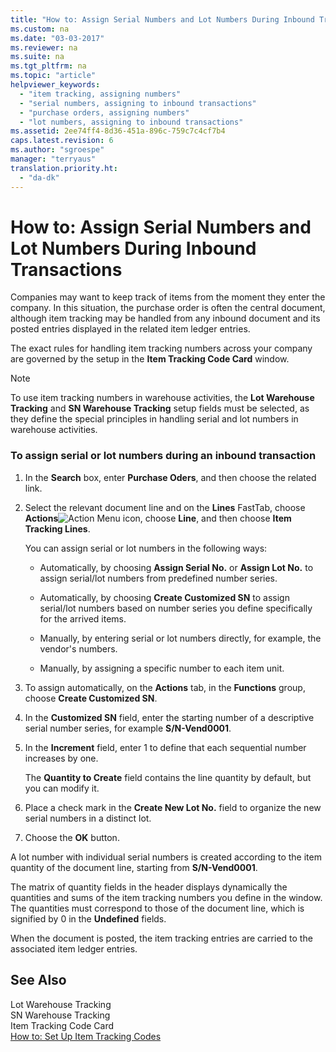 ```yaml
---
title: "How to: Assign Serial Numbers and Lot Numbers During Inbound Transactions"
ms.custom: na
ms.date: "03-03-2017"
ms.reviewer: na
ms.suite: na
ms.tgt_pltfrm: na
ms.topic: "article"
helpviewer_keywords: 
  - "item tracking, assigning numbers"
  - "serial numbers, assigning to inbound transactions"
  - "purchase orders, assigning numbers"
  - "lot numbers, assigning to inbound transactions"
ms.assetid: 2ee74ff4-8d36-451a-896c-759c7c4cf7b4
caps.latest.revision: 6
ms.author: "sgroespe"
manager: "terryaus"
translation.priority.ht: 
  - "da-dk"
---
```

# How to: Assign Serial Numbers and Lot Numbers During Inbound Transactions
Companies may want to keep track of items from the moment they enter the company. In this situation, the purchase order is often the central document, although item tracking may be handled from any inbound document and its posted entries displayed in the related item ledger entries.  
  
 The exact rules for handling item tracking numbers across your company are governed by the setup in the **Item Tracking Code Card** window.  
  
> [!NOTE]  
>  To use item tracking numbers in warehouse activities, the **Lot Warehouse Tracking** and **SN Warehouse Tracking** setup fields must be selected, as they define the special principles in handling serial and lot numbers in warehouse activities.  
  
### To assign serial or lot numbers during an inbound transaction  
  
1.  In the **Search** box, enter **Purchase Oders**, and then choose the related link.  
  
2.  Select the relevant document line and on the **Lines** FastTab, choose **Actions**![Action Menu icon](../DesignAndEngineering/media/actionmenuicon.png "actionMenuIcon"), choose **Line**, and then choose **Item Tracking Lines**.  
  
     You can assign serial or lot numbers in the following ways:  
  
    -   Automatically, by choosing **Assign Serial No.** or **Assign Lot No.** to assign serial\/lot numbers from predefined number series.  
  
    -   Automatically, by choosing **Create Customized SN** to assign serial\/lot numbers based on number series you define specifically for the arrived items.  
  
    -   Manually, by entering serial or lot numbers directly, for example, the vendor's numbers.  
  
    -   Manually, by assigning a specific number to each item unit.  
  
3.  To assign automatically, on the **Actions** tab, in the **Functions** group, choose **Create Customized SN**.  
  
4.  In the **Customized SN** field, enter the starting number of a descriptive serial number series, for example **S\/N\-Vend0001**.  
  
5.  In the **Increment** field, enter 1 to define that each sequential number increases by one.  
  
     The **Quantity to Create** field contains the line quantity by default, but you can modify it.  
  
6.  Place a check mark in the **Create New Lot No.** field to organize the new serial numbers in a distinct lot.  
  
7.  Choose the **OK** button.  
  
 A lot number with individual serial numbers is created according to the item quantity of the document line, starting from **S\/N\-Vend0001**.  
  
 The matrix of quantity fields in the header displays dynamically the quantities and sums of the item tracking numbers you define in the window. The quantities must correspond to those of the document line, which is signified by 0 in the **Undefined** fields.  
  
 When the document is posted, the item tracking entries are carried to the associated item ledger entries.  
  
## See Also  
 Lot Warehouse Tracking   
 SN Warehouse Tracking   
 Item Tracking Code Card   
 [How to: Set Up Item Tracking Codes](../DesignAndEngineering/how-to-set-up-item-tracking-codes.md)